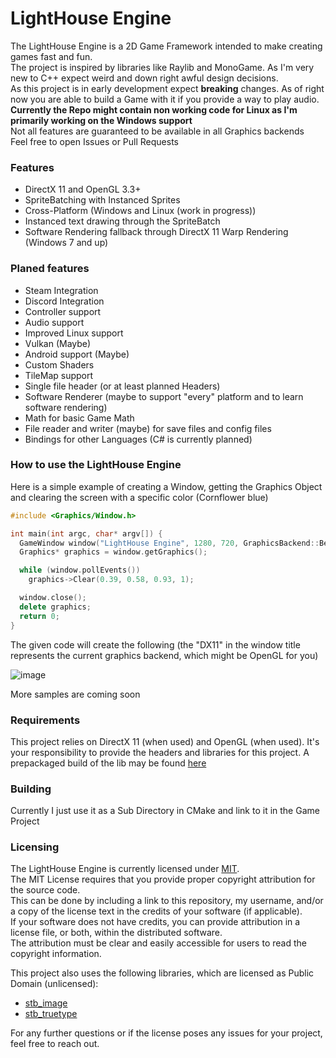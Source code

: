# LightHouse Engine
The LightHouse Engine is a 2D Game Framework intended to make creating games fast and fun.<br>
The project is inspired by libraries like Raylib and MonoGame. As I'm very new to C++ expect weird and down right awful design decisions.<br>
As this project is in early development expect **breaking** changes. As of right now you are able to build a Game with it if you provide a way to play audio.<br>
**Currently the Repo might contain non working code for Linux as I'm primarily working on the Windows support**<br>
Not all features are guaranteed to be available in all Graphics backends<br>
Feel free to open Issues or Pull Requests<br>

### Features
 - DirectX 11 and OpenGL 3.3+
 - SpriteBatching with Instanced Sprites
 - Cross-Platform (Windows and Linux (work in progress))
 - Instanced text drawing through the SpriteBatch
 - Software Rendering fallback through DirectX 11 Warp Rendering (Windows 7 and up) 
 ### Planed features
 - Steam Integration
 - Discord Integration
 - Controller support
 - Audio support
 - Improved Linux support
 - Vulkan (Maybe)
 - Android support (Maybe)
 - Custom Shaders
 - TileMap support
 - Single file header (or at least planned Headers)
 - Software Renderer (maybe to support "every" platform and to learn software rendering)
 - Math for basic Game Math
 - File reader and writer (maybe) for save files and config files
 - Bindings for other Languages (C# is currently planned)

 ### How to use the LightHouse Engine
 Here is a simple example of creating a Window, getting the Graphics Object and clearing the screen with a specific color (Cornflower blue)

```cpp
#include <Graphics/Window.h>

int main(int argc, char* argv[]) {
  GameWindow window("LightHouse Engine", 1280, 720, GraphicsBackend::Best);
  Graphics* graphics = window.getGraphics();

  while (window.pollEvents())
    graphics->Clear(0.39, 0.58, 0.93, 1);

  window.close();
  delete graphics;
  return 0;
}
```
The given code will create the following (the "DX11" in the window title represents the current graphics backend, which might be OpenGL for you)


![image](https://github.com/user-attachments/assets/167f4971-df80-47d2-84f3-43588db15d74)

More samples are coming soon
### Requirements
This project relies on DirectX 11 (when used) and OpenGL (when used). It's your responsibility to provide the headers and libraries for this project.
A prepackaged build of the lib may be found [here](https://github.com/TROLLERLOLL/LightHouse/releases/latest)

### Building 
Currently I just use it as a Sub Directory in CMake and link to it in the Game Project

### Licensing 
The LightHouse Engine is currently licensed under [MIT](https://opensource.org/license/mit).<br>
The MIT License requires that you provide proper copyright attribution for the source code.<br>
This can be done by including a link to this repository, my username, and/or a copy of the license text in the credits of your software (if applicable).<br>
If your software does not have credits, you can provide attribution in a license file, or both, within the distributed software.<br>
The attribution must be clear and easily accessible for users to read the copyright information.<br>

This project also uses the following libraries, which are licensed as Public Domain (unlicensed):
- [stb_image](https://github.com/nothings/stb/blob/master/stb_image.h)
- [stb_truetype](https://github.com/nothings/stb/blob/master/stb_truetype.h)
  
For any further questions or if the license poses any issues for your project, feel free to reach out.
